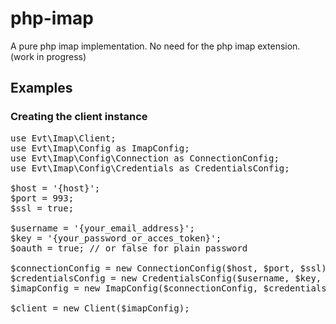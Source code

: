 # php-imap
A pure php imap implementation. No need for the php imap extension. (work in progress)

## Examples
### Creating the client instance
<pre>
use Evt\Imap\Client;
use Evt\Imap\Config as ImapConfig;
use Evt\Imap\Config\Connection as ConnectionConfig;
use Evt\Imap\Config\Credentials as CredentialsConfig;

$host = '{host}';
$port = 993;
$ssl = true;

$username = '{your_email_address}';
$key = '{your_password_or_acces_token}';
$oauth = true; // or false for plain password

$connectionConfig = new ConnectionConfig($host, $port, $ssl);
$credentialsConfig = new CredentialsConfig($username, $key, $oauth);
$imapConfig = new ImapConfig($connectionConfig, $credentialsConfig);

$client = new Client($imapConfig);
</pre>
